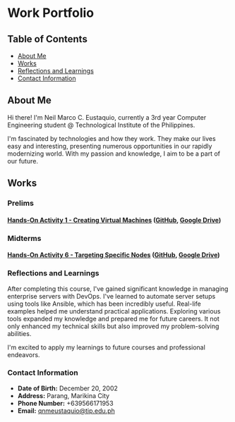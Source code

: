 # Work Portfolio

## Table of Contents
- [About Me](#about-me)
- [Works](#works)
- [Reflections and Learnings](#reflections)
- [Contact Information](#contact-information)

## About Me <a name="about-me"></a>
Hi there! I'm Neil Marco C. Eustaquio, currently a 3rd year Computer Engineering student @ Technological Institute of the Philippines.

I'm fascinated by technologies and how they work. They make our lives easy and interesting, presenting numerous opportunities in our rapidly modernizing world. With my passion and knowledge, I aim to be a part of our future.

## Works <a name="works"></a>
### Prelims
#### [Hands-On Activity 1 - Creating Virtual Machines](https://github.com/EUSTAQUIO-S5) ([GitHub](https://github.com/EUSTAQUIO-S5/HOA1_git), [Google Drive](https://drive.google.com/file/d/1oMD5h-WixfiLHlKRPexwJ_sWmAoHt7vn/view?usp=drive_link))

<!-- Similar structure for other works -->

### Midterms
#### [Hands-On Activity 6 - Targeting Specific Nodes](https://github.com/EUSTAQUIO-S5/CPE232_EustaquioNM) ([GitHub](https://github.com/EUSTAQUIO-S5/HOA6_git), [Google Drive](https://drive.google.com/file/d/1XF_fMQp8HK2Pyno3fPwkln0mKP0YnUv4/view?usp=drive_link))

<!-- Add other works similarly -->

### Reflections and Learnings <a name="reflections"></a>
After completing this course, I've gained significant knowledge in managing enterprise servers with DevOps. I've learned to automate server setups using tools like Ansible, which has been incredibly useful. Real-life examples helped me understand practical applications. Exploring various tools expanded my knowledge and prepared me for future careers. It not only enhanced my technical skills but also improved my problem-solving abilities.

I'm excited to apply my learnings to future courses and professional endeavors.

### Contact Information <a name="contact-information"></a>
- **Date of Birth:** December 20, 2002
- **Address:** Parang, Marikina City
- **Phone Number:** +639566171953
- **Email:** qnmeustaquio@tip.edu.ph
